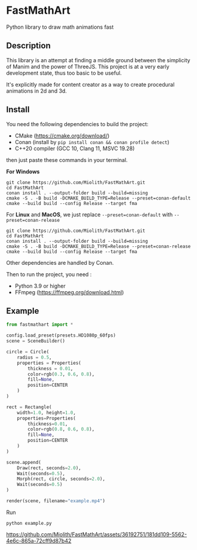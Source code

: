 # FastMathArt
Python library to draw math animations fast

## Description
This library is an attempt at finding a middle ground between the simplicity of Manim and the power of ThreeJS.
This project is at a very early development state, thus too basic to be useful.

It's explicitly made for content creator as a way to create procedural animations in 2d and 3d.

## Install

You need the following dependencies to build the project:
- CMake (https://cmake.org/download/)
- Conan (install by `pip install conan && conan profile detect`)
- C++20 compiler (GCC 10, Clang 11, MSVC 19.28)

then just paste these commands in your terminal.

**For Windows**
```
git clone https://github.com/Miolith/FastMathArt.git
cd FastMathArt
conan install . --output-folder build --build=missing
cmake -S . -B build -DCMAKE_BUILD_TYPE=Release --preset=conan-default
cmake --build build --config Release --target fma
```
For **Linux** and **MacOS**, we just replace `--preset=conan-default` with `--preset=conan-release`
```
git clone https://github.com/Miolith/FastMathArt.git
cd FastMathArt
conan install . --output-folder build --build=missing
cmake -S . -B build -DCMAKE_BUILD_TYPE=Release --preset=conan-release
cmake --build build --config Release --target fma
```

Other dependencies are handled by Conan.

Then to run the project, you need :
- Python 3.9 or higher
- FFmpeg (https://ffmpeg.org/download.html)

## Example
```python
from fastmathart import *

config.load_preset(presets.HD1080p_60fps)
scene = SceneBuilder()

circle = Circle(
    radius = 0.5,
    properties = Properties(
        thickness = 0.01,
        color=rgb(0.3, 0.6, 0.8),
        fill=None,
        position=CENTER
    )
)

rect = Rectangle(
    width=1.0, height=1.0,
    properties=Properties(
        thickness=0.01,
        color=rgb(0.8, 0.6, 0.8),
        fill=None,
        position=CENTER
    )
)

scene.append(
    Draw(rect, seconds=2.0),
    Wait(seconds=0.5),
    Morph(rect, circle, seconds=2.0),
    Wait(seconds=0.5)
)

render(scene, filename="example.mp4")
```
Run
```
python example.py
```
https://github.com/Miolith/FastMathArt/assets/36192751/181dd109-5562-4e6c-865a-72cff9d87b42

